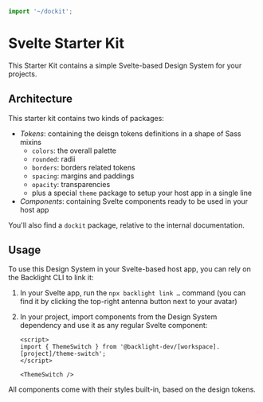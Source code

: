 ```js script
import '~/dockit';
```

# Svelte Starter Kit

This Starter Kit contains a simple Svelte-based Design System for your
projects.

## Architecture

This starter kit contains two kinds of packages:

- _Tokens_: containing the deisgn tokens definitions in a shape of Sass mixins
  - `colors`: the overall palette
  - `rounded`: radii
  - `borders`: borders related tokens
  - `spacing`: margins and paddings
  - `opacity`: transparencies
  - plus a special `theme` package to setup your host app in a single line
- _Components_: containing Svelte components ready to be used in your host app

You'll also find a `dockit` package, relative to the internal documentation.

## Usage

To use this Design System in your Svelte-based host app, you can rely on the
Backlight CLI to link it:

1. In your Svelte app, run the `npx backlight link …` command (you can find
   it by clicking the top-right antenna button next to your avatar)
2. In your project, import components from the Design System dependency and
   use it as any regular Svelte component:

   ```
   <script>
   import { ThemeSwitch } from '@backlight-dev/[workspace].[project]/theme-switch';
   </script>

   <ThemeSwitch />
   ```

All components come with their styles built-in, based on the design tokens.
